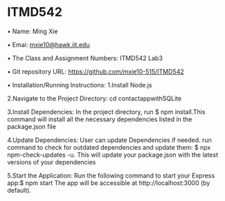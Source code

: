 # ITMD542 

• Name: Ming Xie

• Emai: mxie10@hawk.iit.edu

• The Class and Assignment Numbers: ITMD542 Lab3

• Git repository URL: https://github.com/mxie10-515/ITMD542

• Installation/Running Instructions:
1.Install Node.js

2.Navigate to the Project Directory: cd contactappwithSQLite

3.Install Dependencies: 
In the project directory, run $ npm install.This command will install all the necessary dependencies listed in the package.json file

4.Update Dependencies:
User can update Dependencies if needed.
run command to check for outdated dependencies and update them: $ npx npm-check-updates -u.
This will update your package.json with the latest versions of your dependencies

5.Start the Application:
Run the following command to start your Express app:$ npm start
The app will be accessible at http://localhost:3000 (by default).